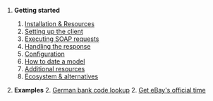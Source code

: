 1. **Getting started**
   1. [Installation & Resources](/#installation__resources)
   1. [Setting up the client](/#setting_up_the_client)
   1. [Executing SOAP requests](/#executing_soap_requests)
   1. [Handling the response](/#handling_the_response)
   1. [Configuration](/#configuration)
   1. [How to date a model](/#how_to_date_a_model)
   1. [Additional resources](/#additional_resources)
   1. [Ecosystem & alternatives](/#ecosystem__alternatives)

2. **Examples**
   2. [German bank code lookup](/examples.html#german_bank_code_lookup)
   2. [Get eBay's official time](/examples.html#get_ebays_official_time)
